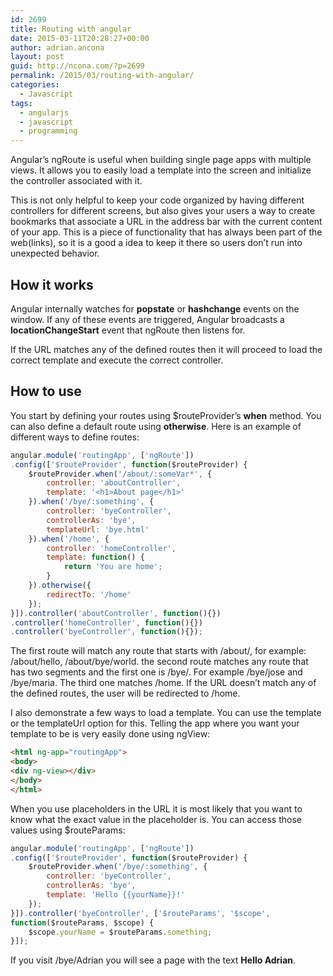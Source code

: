 ```yaml
---
id: 2699
title: Routing with angular
date: 2015-03-11T20:28:27+00:00
author: adrian.ancona
layout: post
guid: http://ncona.com/?p=2699
permalink: /2015/03/routing-with-angular/
categories:
  - Javascript
tags:
  - angularjs
  - javascript
  - programming
---
```

Angular&#8217;s ngRoute is useful when building single page apps with multiple views. It allows you to easily load a template into the screen and initialize the controller associated with it.

This is not only helpful to keep your code organized by having different controllers for different screens, but also gives your users a way to create bookmarks that associate a URL in the address bar with the current content of your app. This is a piece of functionality that has always been part of the web(links), so it is a good a idea to keep it there so users don&#8217;t run into unexpected behavior.

<!--more-->

## How it works

Angular internally watches for **popstate** or **hashchange** events on the window. If any of these events are triggered, Angular broadcasts a **locationChangeStart** event that ngRoute then listens for.

If the URL matches any of the defined routes then it will proceed to load the correct template and execute the correct controller.

## How to use

You start by defining your routes using $routeProvider&#8217;s **when** method. You can also define a default route using **otherwise**. Here is an example of different ways to define routes:

```js
angular.module('routingApp', ['ngRoute'])
.config(['$routeProvider', function($routeProvider) {
    $routeProvider.when('/about/:someVar*', {
        controller: 'aboutController',
        template: '<h1>About page</h1>'
    }).when('/bye/:something', {
        controller: 'byeController',
        controllerAs: 'bye',
        templateUrl: 'bye.html'
    }).when('/home', {
        controller: 'homeController',
        template: function() {
            return 'You are home';
        }
    }).otherwise({
        redirectTo: '/home'
    });
}]).controller('aboutController', function(){})
.controller('homeController', function(){})
.controller('byeController', function(){});
```

The first route will match any route that starts with /about/, for example: /about/hello, /about/bye/world. the second route matches any route that has two segments and the first one is /bye/. For example /bye/jose and /bye/maria. The third one matches /home. If the URL doesn&#8217;t match any of the defined routes, the user will be redirected to /home.

I also demonstrate a few ways to load a template. You can use the template or the templateUrl option for this. Telling the app where you want your template to be is very easily done using ngView:

```html
<html ng-app="routingApp">
<body>
<div ng-view></div>
</body>
</html>
```

When you use placeholders in the URL it is most likely that you want to know what the exact value in the placeholder is. You can access those values using $routeParams:

```js
angular.module('routingApp', ['ngRoute'])
.config(['$routeProvider', function($routeProvider) {
    $routeProvider.when('/bye/:something', {
        controller: 'byeController',
        controllerAs: 'bye',
        template: 'Hello {{yourName}}!'
    });
}]).controller('byeController', ['$routeParams', '$scope',
function($routeParams, $scope) {
    $scope.yourName = $routeParams.something;
}]);
```

If you visit /bye/Adrian you will see a page with the text **Hello Adrian**.
